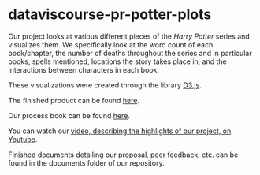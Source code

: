 # dataviscourse-pr-potter-plots

Our project looks at various different pieces of the <i>Harry Potter</i> series and visualizes them. We specifically look at the word count of each book/chapter, the number of deaths throughout the series and in particular books, spells mentioned, locations the story takes place in, and the interactions between characters in each book.

These visualizations were created through the library <a href="https://d3js.org/">D3.js<a>.

The finished product can be found <a href="http://jessicaalohse.com/dataviscourse-pr-potter-plots/">here</a>.

Our process book can be found <a href="http://jessicaalohse.com/dataviscourse-pr-potter-plots/documents/ProcessBook.pdf">here</a>.

You can watch our <a href="https://youtu.be/j72K9RWeL_U">video, describing the highlights of our project, on Youtube</a>.

Finished documents detailing our proposal, peer feedback, etc. can be found in the documents folder of our repository.
